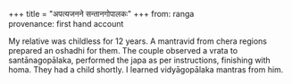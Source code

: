 +++
title = "अपत्यजनने सन्तानगोपालकः"
+++
from: ranga  
provenance: first hand account

My relative was childless for 12 years. A mantravid from chera regions prepared an oshadhi for them. The couple observed  a vrata to santānagopālaka, performed the japa as per instructions, finishing with homa. They had a child shortly. I learned vidyāgopālaka mantras from him.